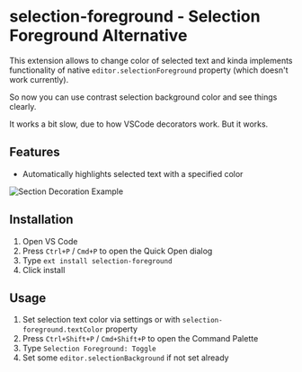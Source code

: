 # selection-foreground - Selection Foreground Alternative

This extension allows to change color of selected text and kinda implements functionality of native `editor.selectionForeground` property (which doesn't work currently).

So now you can use contrast selection background color and see things clearly.

It works a bit slow, due to how VSCode decorators work. But it works.

## Features

- Automatically highlights selected text with a specified color

![Section Decoration Example](images/example.png)

## Installation

1. Open VS Code
2. Press `Ctrl+P` / `Cmd+P` to open the Quick Open dialog
3. Type `ext install selection-foreground`
4. Click install

## Usage

1. Set selection text color via settings or with `selection-foreground.textColor` property
2. Press `Ctrl+Shift+P` / `Cmd+Shift+P` to open the Command Palette
3. Type `Selection Foreground: Toggle`
4. Set some `editor.selectionBackground` if not set already
